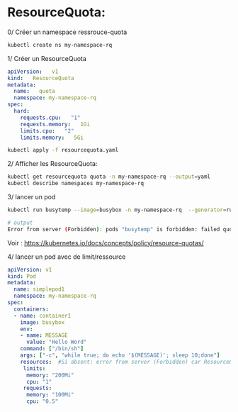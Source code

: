 # ResourceQuota:

0/ Créer un namespace ressrouce-quota

```bash
kubectl create ns my-namespace-rq
```

1/ Créer un ResourceQuota

```yaml  
apiVersion:   v1 
kind:   ResourceQuota 
metadata: 
  name:   quota
  namespace: my-namespace-rq
spec: 
  hard: 
    requests.cpu:   "1" 
    requests.memory:   1Gi 
    limits.cpu:   "2" 
    limits.memory:   5Gi 
```

```bash
kubectl apply -f resourcequota.yaml
```

2/ Afficher les ResourceQuota:

```bash
kubectl get resourcequota quota -n my-namespace-rq --output=yaml 
kubectl describe namespaces my-namespace-rq
```

3/ lancer un pod

```bash
kubectl run busytemp --image=busybox -n my-namespace-rq  --generator=run-pod/v1 sleep 3600

# output
Error from server (Forbidden): pods "busytemp" is forbidden: failed quota: quota: must specify limits.cpu,limits.memory,requests.cpu,requests.memory
```

Voir : https://kubernetes.io/docs/concepts/policy/resource-quotas/


4/ lancer un pod avec de limit/ressource

```yaml
apiVersion: v1
kind: Pod
metadata:
  name: simplepod1
  namespace: my-namespace-rq
spec:
  containers:
  - name: container1
    image: busybox
    env:
    - name: MESSAGE
      value: "Hello Word"
    command: ["/bin/sh"]
    args: ["-c", "while true; do echo '$(MESSAGE)'; sleep 10;done"]
    resources:  #Si absent: error from server (Forbidden) car ResourceQuota present
     limits:
      memory: "200Mi"
      cpu: "1"
     requests: 
      memory: "100Mi"
      cpu: "0.5"
```
